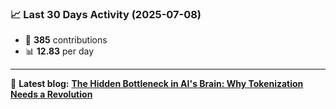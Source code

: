 <!--START_STATS-->
### 📈 Last 30 Days Activity (2025-07-08)  
- 🧮 **385** contributions  
- 📊 **12.83** per day
---
📝 **Latest blog:** [**The Hidden Bottleneck in AI's Brain: Why Tokenization Needs a Revolution**](https://andriak.com/blog/tokenization-revolution)
<!--END_STATS-->
